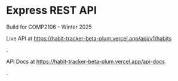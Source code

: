 <h1>Express REST API</h1>
<p>Build for COMP2106 - Winter 2025</p>
<p>Live API at <a href="https://habit-tracker-beta-plum.vercel.app/api/v1/habits" target="_new">
https://habit-tracker-beta-plum.vercel.app/api/v1/habits</a></p>.
<p>API Docs at <a href="https://habit-tracker-beta-plum.vercel.app/api-docs" target="_new">
https://habit-tracker-beta-plum.vercel.app/api-docs</a></p>.